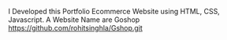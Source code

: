 I Developed this Portfolio Ecommerce Website using HTML, CSS, Javascript. 
A Website Name are Goshop
https://github.com/rohitsinghla/Gshop.git
